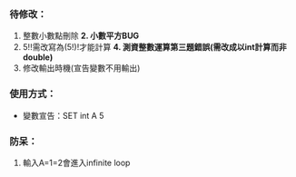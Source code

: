 ### 待修改：
1. 整數小數點刪除
**2. 小數平方BUG**
3. 5!!需改寫為(5!)!才能計算
**4. 測資整數運算第三題錯誤(需改成以int計算而非double)**
5. 修改輸出時機(宣告變數不用輸出)

### 使用方式：
* 變數宣告：SET int A 5

### 防呆：
1. 輸入A=1=2會進入infinite loop
